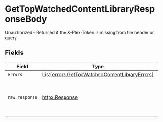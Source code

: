 # GetTopWatchedContentLibraryResponseBody

Unauthorized - Returned if the X-Plex-Token is missing from the header or query.


## Fields

| Field                                                                                                      | Type                                                                                                       | Required                                                                                                   | Description                                                                                                |
| ---------------------------------------------------------------------------------------------------------- | ---------------------------------------------------------------------------------------------------------- | ---------------------------------------------------------------------------------------------------------- | ---------------------------------------------------------------------------------------------------------- |
| `errors`                                                                                                   | List[[errors.GetTopWatchedContentLibraryErrors](../../models/errors/gettopwatchedcontentlibraryerrors.md)] | :heavy_minus_sign:                                                                                         | N/A                                                                                                        |
| `raw_response`                                                                                             | [httpx.Response](https://www.python-httpx.org/api/#response)                                               | :heavy_minus_sign:                                                                                         | Raw HTTP response; suitable for custom response parsing                                                    |